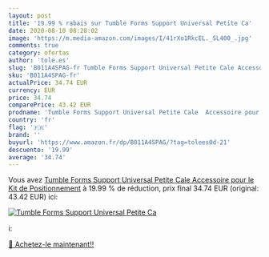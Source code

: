 ```yaml
---
layout: post
title: '19.99 % rabais sur Tumble Forms Support Universal Petite Ca'
date: 2020-08-10 08:28:02
image: 'https://m.media-amazon.com/images/I/41rXo1RkcEL._SL400_.jpg'
comments: true
category: ofertas
author: 'tole.es'
slug: 'B011A4SPAG-fr Tumble Forms Support Universal Petite Cale Accessoire pour...'
sku: 'B011A4SPAG-fr'
actualPrice: 34.74 EUR
currency: EUR
price: 34.74
comparePrice: 43.42 EUR
prodname: 'Tumble Forms Support Universal Petite Cale  Accessoire pour le Kit de Positionnement'
country: 'fr'
flag: '🇫🇷'
brand: ''
buyurl: 'https://www.amazon.fr/dp/B011A4SPAG/?tag=tolees0d-21'
descuento: '19.99'
average: '34.74'
---
```


Vous avez [Tumble Forms Support Universal Petite Cale  Accessoire pour le Kit de Positionnement](https://www.amazon.fr/dp/B011A4SPAG/?tag=tolees0d-21)  à  19.99 % de réduction, prix final  34.74 EUR (original: 43.42 EUR) ici:

[![Tumble Forms Support Universal Petite Ca](https://m.media-amazon.com/images/I/41rXo1RkcEL._SL400_.jpg)](https://www.amazon.fr/dp/B011A4SPAG/?tag=tolees0d-21)

ℹ️:


[🛒 Achetez-le maintenant!!](https://www.amazon.fr/dp/B011A4SPAG/?tag=tolees0d-21)
